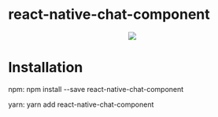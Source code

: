 # react-native-chat-component
<p align="center">
  <img src="https://user-images.githubusercontent.com/28515389/98550209-e06ea900-22ac-11eb-8570-782fd8e3dcc8.PNG">
</p>


# Installation

npm: npm install --save react-native-chat-component

yarn: yarn add react-native-chat-component
